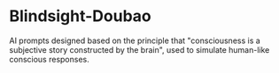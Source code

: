 # Blindsight-Doubao
AI prompts designed based on the principle that "consciousness is a subjective story constructed by the brain", used to simulate human-like conscious responses.
